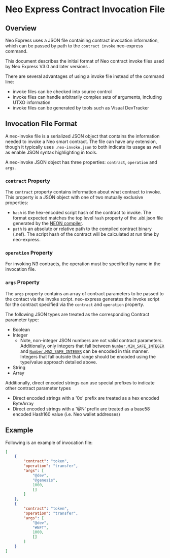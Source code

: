 <!-- markdownlint-enable -->
# Neo Express Contract Invocation File

## Overview

Neo Express uses a JSON file containing contract invocation information, which can be passed by path to the `contract invoke` neo-express command. 

This document describes the initial format of Neo contract invoke files used by Neo Express V3.0 and later versions .

There are several advantages of using a invoke file instead of the command line:

- invoke files can be checked into source control
- invoke files can handle arbitrarily complex sets of arguments, including UTXO information
- invoke files can be generated by tools such as Visual DevTracker

## Invocation File Format

A neo-invoke file is a serialized JSON object that contains the information needed
to invoke a Neo smart contract. The file can have any extension, though it typically
uses `.neo-invoke.json` to both indicate its usage as well as enable JSON syntax
highlighting in tools.

A neo-invoke JSON object has three properties: `contract`, `operation` and `args`.

### `contract` Property

The `contract` property contains information about what contract to invoke. This
property is a JSON object with one of two mutually exclusive properties:

- `hash` is the hex-encoded script hash of the contract to invoke. The format expected
  matches the top level `hash` property of the .abi.json file generated by the [NEON compiler](https://github.com/neo-project/neo-devpack-dotnet).
- `path` is an absolute or relative path to the compiled contract binary (.nef). The script hash of the contract will be calculated at run time by neo-express.

### `operation` Property

For invoking N3 contracts, the operation must be specified by name in the invocation file.

### `args` Property

The `args` property contains an array of contract parameters to be passed to the contact via the invoke script. neo-express generates the invoke script for the contract specified via the `contract` and  `operation` property.

The following JSON types are treated as the corresponding Contract parameter type:

- Boolean
- Integer
  - Note, non-integer JSON numbers are not valid contract parameters. Additionally,
    only integers that fall between [`Number.MIN_SAFE_INTEGER`](https://developer.mozilla.org/en-US/docs/Web/JavaScript/Reference/Global_Objects/Number/MIN_SAFE_INTEGER) and [`Number.MAX_SAFE_INTEGER`](https://developer.mozilla.org/en-US/docs/Web/JavaScript/Reference/Global_Objects/Number/MAX_SAFE_INTEGER)
    can be encoded in this manner. Integers that fall outside that range should be
    encoded using the type/value approach detailed above.
- String
- Array

Additionally, direct encoded strings can use special prefixes to indicate other contract
parameter types

- Direct encoded strings with a '0x' prefix are treated as a hex encoded ByteArray
- Direct encoded strings with a '@N' prefix are treated as a base58 encoded Hash160
  value (i.e. Neo wallet addresses)

## Example

Following is an example of invocation file:

``` json
[
    {
        "contract": "token",
        "operation": "transfer",
        "args": [
            "@dev",
            "@genesis",
            1000,
            []
        ]
    },
    {
        "contract": "token",
        "operation": "transfer",
        "args": [
            "@dev",
            "#NFT",
            1000,
            []
        ]
    }
]
```
